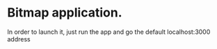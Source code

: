 # Bitmap application.
In order to launch it, just run the app and go the default localhost:3000 address

